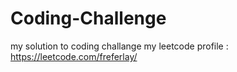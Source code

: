 # Coding-Challenge
my solution to coding challange
my leetcode profile : https://leetcode.com/freferlay/
